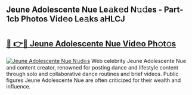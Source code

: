 ## Jeune Adolescente Nue Le𝚊k𝚎d N𝚞𝚍es - Part-1cb Photos Vid𝚎o Le𝚊ks aHLCJ

# <h2><a href="http://fb7cy6.evod.top/?m=Jeune+Adolescente+Nue">🔗 👉🔴 Jeune Adolescente Nue Vid𝚎o Ph𝚘t𝚘s</a></h2>

[![Jeune Adolescente Nue N𝚞d𝚎s](https://i.imgur.com/8V9OHl7.gif)](http://fb7cy6.evod.top/?m=Jeune+Adolescente+Nue)
Web celebrity Jeune Adolescente Nue and content creator, renowned for posting dance and lifestyle content through solo and collaborative dance routines and brief videos. Public figures Jeune Adolescente Nue are often criticized for their wealth and influence. 
